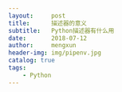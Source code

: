 ```yaml
---
layout:     post
title:      描述器的意义
subtitle:   Python描述器有什么用
date:       2018-07-12
author:     mengxun
header-img: img/pipenv.jpg
catalog: true
tags:
    - Python
---
```

